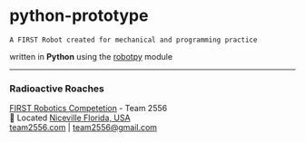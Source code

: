 # python-prototype
`A FIRST Robot created for mechanical and programming practice`

written in **Python** using the [robotpy](https://robotpy.readthedocs.io/en/stable/) module

---
### Radioactive Roaches
[FIRST Robotics Competetion](https://www.firstinspires.org/robotics/frc) - Team 2556 \
📍 Located [Niceville Florida, USA](https://maps.google.com/maps?q=Niceville%2C%20Florida%2C%20USA) \
[team2556.com](http://www.team2556.com/) | [team2556@gmail.com](mailto:team2556@gmail.com)
